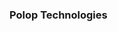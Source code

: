 ### Polop Technologies

<!--
**PolopTechnology/PolopTechnology** is a ✨ _special_ ✨ repository because its `README.md` (this file) appears on your GitHub profile.

Coding Python, Java, C# and C++ 12/7!
Be sure to follow us as we make cool projects!
:)
